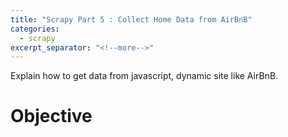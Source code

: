 ```yaml
---
title: "Scrapy Part 5 : Collect Home Data from AirBnB"
categories:
  - scrapy
excerpt_separator: "<!--more-->"
---
```



Explain how to get data from javascript, dynamic site like AirBnB.

<!--more-->

# Objective

